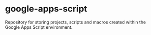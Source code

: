 # google-apps-script

Repository for storing projects, scripts and macros created within the Google Apps Script environment. 
